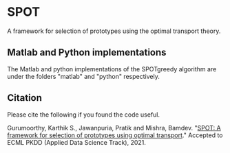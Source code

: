 # SPOT
A framework for selection of prototypes using the optimal transport theory.

## Matlab and Python implementations
The Matlab and python implementations of the SPOTgreedy algorithm are under the folders "matlab" and "python" respectively.

## Citation
Please cite the following if you found the code useful.

Gurumoorthy, Karthik S., Jawanpuria, Pratik and Mishra, Bamdev. "[SPOT: A framework for selection of prototypes using optimal transport](https://arxiv.org/abs/2103.10159)." Accepted to ECML PKDD (Applied Data Science Track), 2021.
